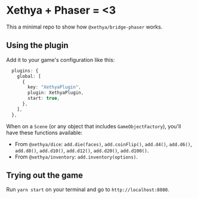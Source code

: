 # Xethya + Phaser = <3

This a minimal repo to show how `@xethya/bridge-phaser` works.

## Using the plugin

Add it to your game's configuration like this:

```ts
  plugins: {
    global: [
      {
        key: "XethyaPlugin",
        plugin: XethyaPlugin,
        start: true,
      },
    ],
  },
```

When on a `Scene` (or any object that includes `GameObjectFactory`), you'll have these functions available:

- From `@xethya/dice`: `add.die(faces)`, `add.coinFlip()`, `add.d4()`, `add.d6()`, `add.d8()`, `add.d10()`, `add.d12()`, `add.d20()`, `add.d100()`.
- From `@xethya/inventory`: `add.inventory(options)`.

## Trying out the game

Run `yarn start` on your terminal and go to `http://localhost:8080`.
